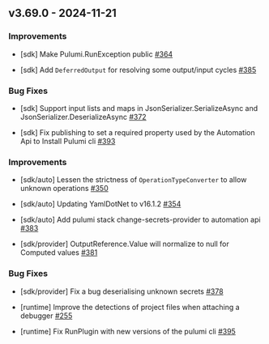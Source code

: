 ## v3.69.0 - 2024-11-21

### Improvements

- [sdk] Make Pulumi.RunException public [#364](https://github.com/pulumi/pulumi-dotnet/pull/364)

- [sdk] Add `DeferredOutput` for resolving some output/input cycles [#385](https://github.com/pulumi/pulumi-dotnet/pull/385)

### Bug Fixes

- [sdk] Support input lists and maps in JsonSerializer.SerializeAsync and JsonSerializer.DeserializeAsync [#372](https://github.com/pulumi/pulumi-dotnet/pull/372)

- [sdk] Fix publishing to set a required property used by the Automation Api to Install Pulumi cli [#393](https://github.com/pulumi/pulumi-dotnet/pull/393)

### Improvements

- [sdk/auto] Lessen the strictness of `OperationTypeConverter` to allow unknown operations [#350](https://github.com/pulumi/pulumi-dotnet/pull/350)

- [sdk/auto] Updating YamlDotNet to v16.1.2 [#354](https://github.com/pulumi/pulumi-dotnet/pull/354)

- [sdk/auto] Add pulumi stack change-secrets-provider to automation api [#383](https://github.com/pulumi/pulumi-dotnet/pull/383)

- [sdk/provider] OutputReference.Value will normalize to null for Computed values [#381](https://github.com/pulumi/pulumi-dotnet/pull/381)

### Bug Fixes

- [sdk/provider] Fix a bug deserialising unknown secrets [#378](https://github.com/pulumi/pulumi-dotnet/pull/378)

- [runtime] Improve the detections of project files when attaching a debugger [#255](https://github.com/pulumi/pulumi-dotnet/pull/255)

- [runtime] Fix RunPlugin with new versions of the pulumi cli [#395](https://github.com/pulumi/pulumi-dotnet/pull/395)

